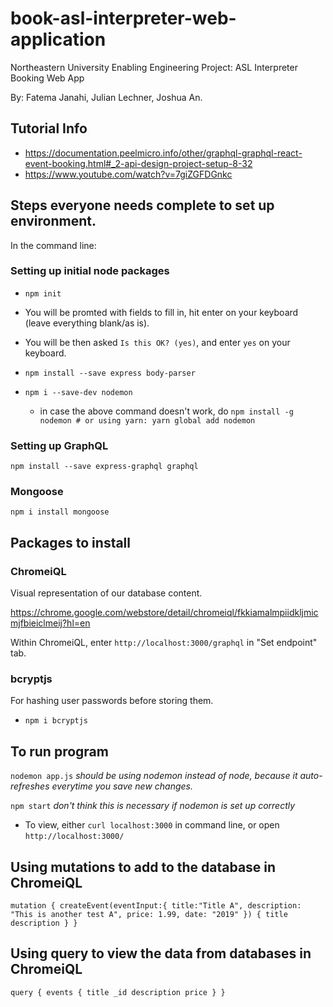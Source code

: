 # book-asl-interpreter-web-application
Northeastern University Enabling Engineering Project: ASL Interpreter Booking Web App

By: Fatema Janahi, Julian Lechner, Joshua An.

## Tutorial Info
* https://documentation.peelmicro.info/other/graphql-graphql-react-event-booking.html#_2-api-design-project-setup-8-32
* https://www.youtube.com/watch?v=7giZGFDGnkc


## Steps everyone needs complete to set up environment.
In the command line:

### Setting up initial node packages
* `npm init`
* You will be promted with fields to fill in, hit enter on your keyboard (leave everything blank/as is).

* You will be then asked `Is this OK? (yes)`, and enter `yes` on your keyboard.

* `npm install --save express body-parser`
* `npm i --save-dev nodemon`
  * in case the above command doesn't work, do `npm install -g nodemon # or using yarn: yarn global add nodemon`


### Setting up GraphQL
`npm install --save express-graphql graphql`

### Mongoose
`npm i install mongoose`

## Packages to install

### ChromeiQL
Visual representation of our database content.

https://chrome.google.com/webstore/detail/chromeiql/fkkiamalmpiidkljmicmjfbieiclmeij?hl=en

Within ChromeiQL, enter `http://localhost:3000/graphql` in "Set endpoint" tab.

### bcryptjs
For hashing user passwords before storing them.
* `npm i bcryptjs`

## To run program
`nodemon app.js` *should be using nodemon instead of node, because it auto-refreshes everytime you save new changes.*

`npm start` *don't think this is necessary if nodemon is set up correctly*

* To view, either `curl localhost:3000` in command line, or open `http://localhost:3000/`

## Using mutations to add to the database in ChromeiQL

`mutation {
  createEvent(eventInput:{
    title:"Title A",
    description: "This is another test A",
    price: 1.99,
    date: "2019"
  })
  {
    title
    description
  }
}`



## Using query to view the data from databases in ChromeiQL
`
query {
  events {
    title
    _id
    description
    price
  }
}
`


